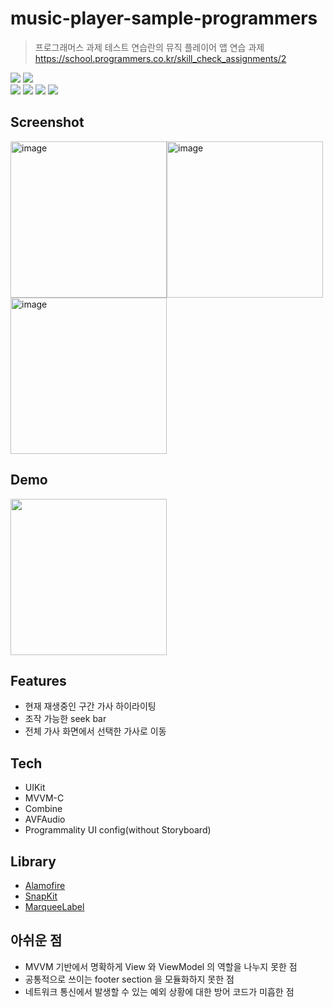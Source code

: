 # music-player-sample-programmers
>프로그래머스 과제 테스트 연습란의 뮤직 플레이어 앱 연습 과제  
https://school.programmers.co.kr/skill_check_assignments/2

<img src="https://img.shields.io/badge/Swift-5.6-informational"> <img src="https://img.shields.io/badge/Xcode-13.4.1-9cf">  
<img src="https://img.shields.io/badge/pod-1.11.3-lightgrey"> <img src="https://img.shields.io/badge/Alamofire-5.6.1-critical"> <img src="https://img.shields.io/badge/SnapKit-5.6.0-green"> <img src="https://img.shields.io/badge/MarqueeLabel-4.3.0-orange">


## Screenshot

<img width="250" alt="image" src="https://user-images.githubusercontent.com/81426024/179179170-d6a9bbb0-89d0-4fc7-be01-457ec10e93c9.png"><img width="250" alt="image" src="https://user-images.githubusercontent.com/81426024/179179115-f863e1a8-f757-4d52-90f2-ec5f70de321a.png"><img width="250" alt="image" src="https://user-images.githubusercontent.com/81426024/179179261-10920ac7-abf8-45ef-8134-b4538e6ee610.png">

## Demo

<img width="250" src="https://user-images.githubusercontent.com/81426024/179181730-38fc4429-ac7f-42e5-9b2d-e3cee860d8ac.gif">

## Features
- 현재 재생중인 구간 가사 하이라이팅
- 조작 가능한 seek bar
- 전체 가사 화면에서 선택한 가사로 이동

## Tech

- UIKit
- MVVM-C
- Combine
- AVFAudio
- Programmality UI config(without Storyboard)

## Library

- [Alamofire](https://github.com/Alamofire/Alamofire)
- [SnapKit](https://github.com/SnapKit/SnapKit)
- [MarqueeLabel](https://github.com/cbpowell/MarqueeLabel)

## 아쉬운 점
- MVVM 기반에서 명확하게 View 와 ViewModel 의 역할을 나누지 못한 점
- 공통적으로 쓰이는 footer section 을 모듈화하지 못한 점
- 네트워크 통신에서 발생할 수 있는 예외 상황에 대한 방어 코드가 미흡한 점
